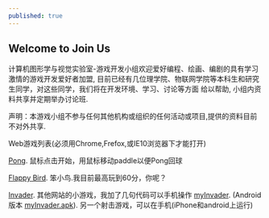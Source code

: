 ```yaml
---
published: true
---
```


## Welcome to Join Us

  计算机图形学与视觉实验室-游戏开发小组欢迎爱好编程、绘画、编剧的具有学习激情的游戏开发爱好者加盟,
  目前已经有几位理学院、物联网学院等本科生和研究生同学，对这些同学，我们将在开发环境、学习、讨论等方面
  给以帮助, 小组内资料共享并定期举办讨论班.
  
  声明：本游戏小组不参与任何其他机构或组织的任何活动或项目,提供的资料目前不对外共享.
  
  Web游戏列表(必须用Chrome,Frefox,或IE10浏览器下才能打开)
  
  [Pong](http://games.hwdong.com/pong/).  鼠标点击开始，用鼠标移动paddle以便Pong回球
  
  [Flappy Bird](http://games.hwdong.com/flappyBird/). 笨小鸟.我目前最高玩到60分，你呢？
  
  [Invader](http://games.hwdong.com/invaders/). 其他网站的小游戏，我加了几句代码可以手机操作
   [myInvader](http://games.hwdong.com/myInvader/). (Android版本 [myInvader.apk](http://games.hwdong.com/myInvader.apk)). 另一个射击游戏，可以在手机(iPhone和android上运行)